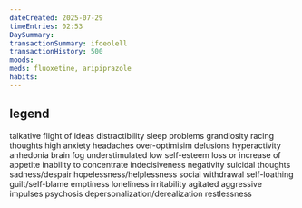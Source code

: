 ```yaml
---
dateCreated: 2025-07-29
timeEntries: 02:53
DaySummary: 
transactionSummary: ifoeolell
transactionHistory: 500
moods: 
meds: fluoxetine, aripiprazole
habits:
---
```

## legend
talkative
flight of ideas
distractibility
sleep problems
grandiosity
racing thoughts
high anxiety
headaches
over-optimisim
delusions
hyperactivity
anhedonia
brain fog
understimulated
low self-esteem
loss or increase of appetite
inability to concentrate
indecisiveness
negativity
suicidal thoughts
sadness/despair
hopelessness/helplessness
social withdrawal
self-loathing
guilt/self-blame
emptiness
loneliness
irritability
agitated
aggressive impulses
psychosis
depersonalization/derealization
restlessness